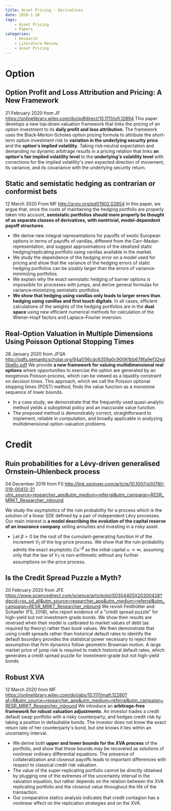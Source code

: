 ```yaml
---
title: Asset Pricing - Derivatives
date: 2020-1-30
tags: 
	- Asset Pricing
	- Papers
categories: 
	- Research
	- Literature Review
	- Asset Pricing
---
```

# Option
## Option Profit and Loss Attribution and Pricing: A New Framework
21 February 2020 from JF
https://onlinelibrary.wiley.com/doi/pdfdirect/10.1111/jofi.12894
This paper develops a new top‐down valuation framework that links the pricing of an option investment to its __daily profit and loss attribution__. The framework uses the Black‐Merton‐Scholes option pricing formula to attribute the short‐term option investment risk to __variation in the underlying security price__ and the __option's implied volatility__. 
Taking risk‐neutral expectation and demanding no dynamic arbitrage results in a pricing relation that links __an option's fair implied volatility level__ to the __underlying's volatility level__ with corrections for the implied volatility's own expected direction of movement, its variance, and its covariance with the underlying security return.

## Static and semistatic hedging as contrarian or conformist bets
12 March 2020 From MF
http://arxiv.org/pdf/1902.02854
In this paper, we argue that, once the costs of maintaining the hedging portfolio are properly taken into account, __semistatic portfolios should more properly be thought of as separate classes of derivatives, with nontrivial, model‐dependent payoff structures__. 
+ We derive new integral representations for payoffs of exotic European options in terms of payoffs of vanillas, different from the Carr–Madan representation, and suggest approximations of the idealized static hedging/replicating portfolio using vanillas available in the market. 
+ We study the dependence of the hedging error on a model used for pricing and show that the variance of the hedging errors of static hedging portfolios can be sizably larger than the errors of variance‐minimizing portfolios. 
+ We explain why the exact semistatic hedging of barrier options is impossible for processes with jumps, and derive general formulas for variance‐minimizing semistatic portfolios. 
+ __We show that hedging using vanillas only leads to larger errors than hedging using vanillas and first touch digitals__. In all cases, efficient calculations of the weights of the hedging portfolios are in the __dual space__ using new efficient numerical methods for calculation of the Wiener–Hopf factors and Laplace–Fourier inversion.

## Real-Option Valuation in Multiple Dimensions Using Poisson Optional Stopping Times
28 January 2020 from JFQA
http://pdfs.semanticscholar.org/94a1/56cdc6359a0c90061bb678fa9ef32ed5be6c.pdf
We provide __a new framework for valuing multidimensional real options__ where opportunities to exercise the option are generated by an exogenous Poisson process, which can be viewed as a liquidity constraint on decision times. This approach, which we call the Poisson optional stopping times (POST) method, finds the value function as a monotone sequence of lower bounds. 
+ In a case study, we demonstrate that the frequently used quasi-analytic method yields a suboptimal policy and an inaccurate value function. 
+ The proposed method is demonstrably correct, straightforward to implement, reliable in computation, and broadly applicable in analyzing multidimensional option-valuation problems.

# Credit

## Ruin probabilities for a Lévy-driven generalised Ornstein–Uhlenbeck process
04 December 2019 from FS
http://link.springer.com/article/10.1007/s00780-019-00413-3?utm_source=researcher_app&utm_medium=referral&utm_campaign=RESR_MRKT_Researcher_inbound

We study the asymptotics of the ruin probability for a process which is the solution of a linear SDE defined by a pair of independent Lévy processes. Our main interest is __a model describing the evolution of the capital reserve of an insurance company__ selling annuities and investing in a risky asset. 

+ Let $\beta > 0$  be the root of the cumulant-generating function ${H}$ of the increment $V_1$ of the log-price process. We show that the ruin probability admits the exact asymptotic  $Cu^{-\beta}$ as the initial capital $u \to \infty$, assuming only that the law of $V_{T}$ is non-arithmetic without any further assumptions on the price process.

## Is the Credit Spread Puzzle a Myth?
20 February 2020 from JFE
https://www.sciencedirect.com/science/article/pii/S0304405X20300428?dgcid=rss_sd_all&utm_source=researcher_app&utm_medium=referral&utm_campaign=RESR_MRKT_Researcher_inbound
We revisit Feldhütter and Schaefer (FS, 2018), who report evidence of a "credit spread puzzle" for high-yield but not investment-grade bonds. We show their results are reversed when their model is calibrated to market values of debt (as required by theory) rather than book values. 
We then demonstrate that using credit spreads rather than historical default rates to identify the default boundary provides the statistical power necessary to reject their assumption that firm dynamics follow geometric Brownian motion. A large market price of jump risk is required to match historical default rates, which generates a credit spread puzzle for investment-grade but not high-yield bonds.

## Robust XVA
12 March 2020 from MF
https://onlinelibrary.wiley.com/doi/abs/10.1111/mafi.12260?af=R&utm_source=researcher_app&utm_medium=referral&utm_campaign=RESR_MRKT_Researcher_inbound
We introduce an __arbitrage‐free framework for robust valuation adjustments__. An investor trades a credit default swap portfolio with a risky counterparty, and hedges credit risk by taking a position in defaultable bonds. The investor does not know the exact return rate of her counterparty's bond, but she knows it lies within an uncertainty interval. 
+ We derive both __upper and lower bounds for the XVA process__ of the portfolio, and show that these bounds may be recovered as solutions of nonlinear ordinary differential equations. The presence of collateralization and closeout payoffs leads to important differences with respect to classical credit risk valuation. 
+ The value of the super‐replicating portfolio cannot be directly obtained by plugging one of the extremes of the uncertainty interval in the valuation equation, but rather depends on the relation between the XVA replicating portfolio and the closeout value throughout the life of the transaction. 
+ Our comparative statics analysis indicates that credit contagion has a nonlinear effect on the replication strategies and on the XVA.